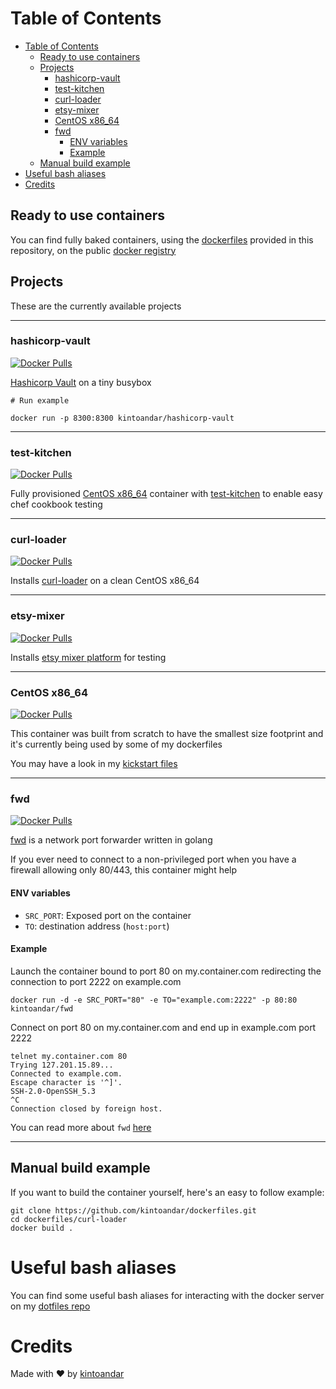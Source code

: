 Table of Contents
=================

  * [Table of Contents](#table-of-contents)
    * [Ready to use containers](#ready-to-use-containers)
    * [Projects](#projects)
      * [hashicorp\-vault](#hashicorp-vault)
      * [test\-kitchen](#test-kitchen)
      * [curl\-loader](#curl-loader)
      * [etsy\-mixer](#etsy-mixer)
      * [CentOS x86\_64](#centos-x86_64)
      * [fwd](#fwd)
        * [ENV variables](#env-variables)
        * [Example](#example)
    * [Manual build example](#manual-build-example)
  * [Useful bash aliases](#useful-bash-aliases)
  * [Credits](#credits)

## Ready to use containers
You can find fully baked containers, using the [dockerfiles](https://github.com/kintoandar/dockerfiles) provided in this repository, on the public [docker registry](https://hub.docker.com/u/kintoandar/)

## Projects
These are the currently available projects

------

### hashicorp-vault
[![Docker Pulls](https://img.shields.io/docker/pulls/kintoandar/hashicorp-vault.svg?maxAge=3600)](https://hub.docker.com/r/kintoandar/hashicorp-vault/)

[Hashicorp Vault](https://blog.kintoandar.com/2015/11/vault-PKI-made-easy.html) on a tiny busybox

```
# Run example

docker run -p 8300:8300 kintoandar/hashicorp-vault
```

------

### test-kitchen
[![Docker Pulls](https://img.shields.io/docker/pulls/kintoandar/test-kitchen.svg?maxAge=3600)](https://hub.docker.com/r/kintoandar/test-kitchen/)

Fully provisioned [CentOS x86_64](https://blog.kintoandar.com/2014/11/cooking-with-containers.html)  container with  [test-kitchen](https://blog.kintoandar.com/2014/11/cooking-with-containers.html) to enable easy chef cookbook testing

------

### curl-loader
[![Docker Pulls](https://img.shields.io/docker/pulls/kintoandar/curl-loader.svg?maxAge=3600)](https://hub.docker.com/r/kintoandar/curl-loader/)

Installs [curl-loader](https://github.com/kintoandar/dockerfiles/tree/master/curl-loader) on a clean CentOS x86_64

------

### etsy-mixer
[![Docker Pulls](https://img.shields.io/docker/pulls/kintoandar/etsy-mixer.svg?maxAge=3600)](https://hub.docker.com/r/kintoandar/etsy-mixer/)

Installs [etsy mixer platform](https://codeascraft.com/2015/09/15/assisted-serendipity/) for testing

------

### CentOS x86_64
[![Docker Pulls](https://img.shields.io/docker/pulls/kintoandar/centos-6.5-x86_64.svg?maxAge=3600)](https://hub.docker.com/r/kintoandar/centos-6.5-x86_64/)

This container was built from scratch to have the smallest size footprint and it's currently being used by some of my dockerfiles

You may have a look in my [kickstart files](https://github.com/kintoandar/rtfm/tree/master/kickstart)

------

### fwd
[![Docker Pulls](https://img.shields.io/docker/pulls/kintoandar/fwd.svg?maxAge=3600)](https://hub.docker.com/r/kintoandar/fwd/)

[fwd](https://blog.kintoandar.com/2016/08/fwd-the-little-forwarder-that-could.html) is a network port forwarder written in golang

If you ever need to connect to a non-privileged port when you have a firewall allowing only 80/443, this container might help

#### ENV variables
 * `SRC_PORT`: Exposed port on the container
 * `TO`: destination address (`host:port`)

#### Example
Launch the container bound to port 80 on my.container.com redirecting the connection to port 2222 on example.com

```
docker run -d -e SRC_PORT="80" -e TO="example.com:2222" -p 80:80 kintoandar/fwd
```

Connect on port 80 on my.container.com and end up in example.com port 2222

```
telnet my.container.com 80
Trying 127.201.15.89...
Connected to example.com.
Escape character is '^]'.
SSH-2.0-OpenSSH_5.3
^C
Connection closed by foreign host.
```

You can read more about `fwd` [here](https://blog.kintoandar.com/2016/08/fwd-the-little-forwarder-that-could.html)

------

## Manual build example
If you want to build the container yourself, here's an easy to follow example:

``` shell
git clone https://github.com/kintoandar/dockerfiles.git
cd dockerfiles/curl-loader
docker build .
```


# Useful bash aliases
You can find some useful bash aliases for interacting with the docker server on my [dotfiles repo](https://github.com/kintoandar/dotfiles/blob/master/.bashrc.d/docker)

# Credits
Made with ♥️ by [kintoandar](https://blog.kintoandar.com)
